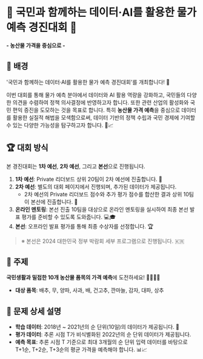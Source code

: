 # 🌾 국민과 함께하는 데이터·AI를 활용한 물가 예측 경진대회 🌟
**- 농산물 가격을 중심으로 -**

## 📢 배경
'국민과 함께하는 데이터·AI를 활용한 물가 예측 경진대회'를 개최합니다! 🎉 

이번 대회를 통해 물가 예측 분야에서 데이터와 AI 활용 역량을 강화하고, 국민들의 다양한 의견을 수렴하여 정책 의사결정에 반영하고자 합니다. 또한 관련 산업의 활성화와 국민 편익 증진을 도모하는 것을 목표로 합니다. 특히 **농산물 가격 예측**을 중심으로 데이터를 활용한 실질적 해법을 모색함으로써, 데이터 기반의 정책 수립과 국민 경제에 기여할 수 있는 다양한 가능성을 탐구하고자 합니다. 🌱📈

## 🏆 대회 방식
본 경진대회는 **1차 예선**, **2차 예선**, 그리고 **본선**으로 진행됩니다. 

1. **1차 예선**: Private 리더보드 상위 20팀이 2차 예선에 진출합니다. 🥇
2. **2차 예선**: 별도의 대회 페이지에서 진행되며, 추가된 데이터가 제공됩니다.  
   - 2차 예선의 Private 리더보드 점수와 추가 평가 점수를 합산한 결과 상위 10팀이 본선에 진출합니다. 🥈
3. **온라인 멘토링**: 본선 진출 10팀을 대상으로 온라인 멘토링을 실시하여 최종 본선 발표 평가를 준비할 수 있도록 도와줍니다. 💻🎓
4. **본선**: 오프라인 발표 평가를 통해 최종 수상자를 선정합니다. 🏆

> ※ 본선은 2024 대한민국 정부 박람회 세부 프로그램으로 진행됩니다. 🇰🇷

## 🎯 주제
**국민생활과 밀접한 10개 농산물 품목의 가격 예측**에 도전하세요! 🥦🍎🥔🥬

- **대상 품목**: 배추, 무, 양파, 사과, 배, 건고추, 깐마늘, 감자, 대파, 상추

## 📝 문제 상세 설명
- **학습 데이터**: 2018년 ~ 2021년의 순 단위(10일)의 데이터가 제공됩니다. 📅
- **평가 데이터**: 추론 시점 T가 비식별화된 2022년의 순 단위 데이터가 제공됩니다.
- **예측 목표**: 추론 시점 T 기준으로 최대 3개월의 순 단위 입력 데이터를 바탕으로 T+1순, T+2순, T+3순의 평균 가격을 예측해야 합니다. 📊📈

